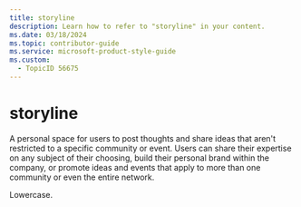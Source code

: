```yaml
---
title: storyline
description: Learn how to refer to "storyline" in your content.
ms.date: 03/18/2024
ms.topic: contributor-guide
ms.service: microsoft-product-style-guide
ms.custom:
  - TopicID 56675
---
```



# storyline

A personal space for users to post thoughts and share ideas that aren't restricted to a specific community or event. Users can share their expertise on any subject of their choosing, build their personal brand within the company, or promote ideas and events that apply to more than one community or even the entire network.

Lowercase.

